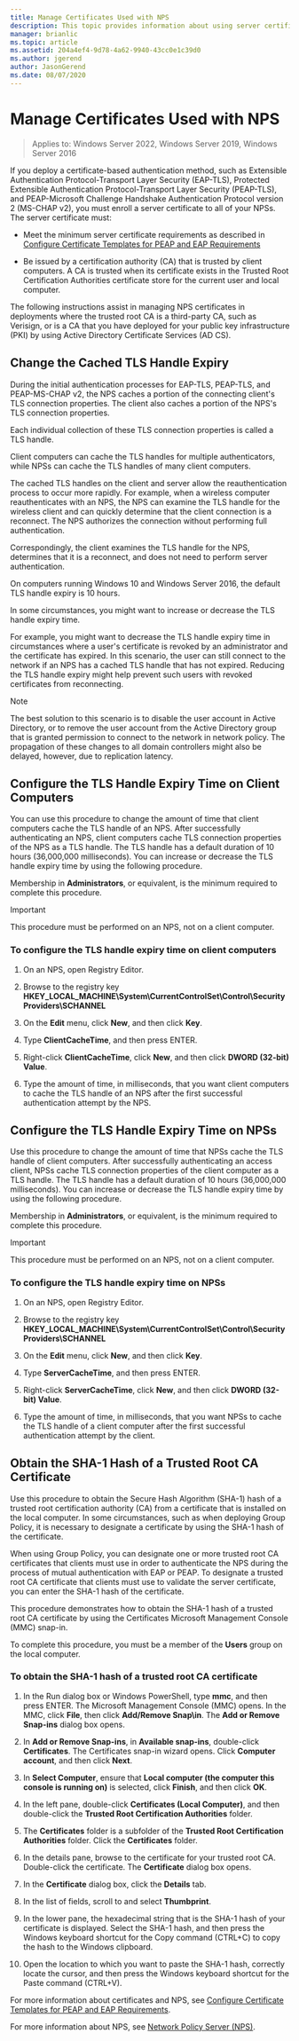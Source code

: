```yaml
---
title: Manage Certificates Used with NPS
description: This topic provides information about using server certificates with Network Policy Server in Windows Server 2016.
manager: brianlic
ms.topic: article
ms.assetid: 204a4ef4-9d78-4a62-9940-43cc0e1c39d0
ms.author: jgerend
author: JasonGerend
ms.date: 08/07/2020
---
```


# Manage Certificates Used with NPS

>Applies to: Windows Server 2022, Windows Server 2019, Windows Server 2016

If you deploy a certificate-based authentication method, such as Extensible Authentication Protocol\-Transport Layer Security \(EAP\-TLS\), Protected Extensible Authentication Protocol\-Transport Layer Security \(PEAP\-TLS\), and PEAP\-Microsoft Challenge Handshake Authentication Protocol version 2 \(MS\-CHAP v2\), you must enroll a server certificate to all of your NPSs. The server certificate must:

- Meet the minimum server certificate requirements as described in [Configure Certificate Templates for PEAP and EAP Requirements](nps-manage-cert-requirements.md)

- Be issued by a certification authority \(CA\) that is trusted by client computers. A CA is trusted when its certificate exists in the Trusted Root Certification Authorities certificate store for the current user and local computer.

The following instructions assist in managing NPS certificates in deployments where the trusted root CA is a third-party CA, such as Verisign, or is a CA that you have deployed for your public key infrastructure \(PKI\) by using Active Directory Certificate Services \(AD CS\).

## Change the Cached TLS Handle Expiry

During the initial authentication processes for EAP\-TLS, PEAP\-TLS, and PEAP\-MS\-CHAP v2, the NPS caches a portion of the connecting client's TLS connection properties. The client also caches a portion of the NPS's TLS connection properties.

Each individual collection of these TLS connection properties is called a TLS handle.

Client computers can cache the TLS handles for multiple authenticators, while NPSs can cache the TLS handles of many client computers.

The cached TLS handles on the client and server allow the reauthentication process to occur more rapidly. For example, when a wireless computer reauthenticates with an NPS, the NPS can examine the TLS handle for the wireless client and can quickly determine that the client connection is a reconnect. The NPS authorizes the connection without performing full authentication.

Correspondingly, the client examines the TLS handle for the NPS, determines that it is a reconnect, and does not need to perform server authentication.

On computers running Windows 10 and Windows Server 2016, the default TLS handle expiry is 10 hours.

In some circumstances, you might want to increase or decrease the TLS handle expiry time.

For example, you might want to decrease the TLS handle expiry time in circumstances where a user's certificate is revoked by an administrator and the certificate has expired. In this scenario, the user can still connect to the network if an NPS has a cached TLS handle that has not expired. Reducing the TLS handle expiry might help prevent such users with revoked certificates from reconnecting.

>[!NOTE]
>The best solution to this scenario is to disable the user account in Active Directory, or to remove the user account from the Active Directory group that is granted permission to connect to the network in network policy. The propagation of these changes to all domain controllers might also be delayed, however, due to replication latency.

## Configure the TLS Handle Expiry Time on Client Computers

You can use this procedure to change the amount of time that client computers cache the TLS handle of an NPS. After successfully authenticating an NPS, client computers cache TLS connection properties of the NPS as a TLS handle. The TLS handle has a default duration of 10 hours \(36,000,000 milliseconds\). You can increase or decrease the TLS handle expiry time by using the following procedure.

Membership in **Administrators**, or equivalent, is the minimum required to complete this procedure.

>[!IMPORTANT]
>This procedure must be performed on an NPS, not on a client computer.

### To configure the TLS handle expiry time on client computers

1. On an NPS, open Registry Editor.

2. Browse to the registry key **HKEY\_LOCAL\_MACHINE\System\CurrentControlSet\Control\SecurityProviders\SCHANNEL**

3. On the **Edit** menu, click **New**, and then click **Key**.

4. Type **ClientCacheTime**, and then press ENTER.

5. Right-click **ClientCacheTime**, click **New**, and then click **DWORD (32-bit) Value**.

6. Type the amount of time, in milliseconds, that you want client computers to cache the TLS handle of an NPS after the first successful authentication attempt by the NPS.

## Configure the TLS Handle Expiry Time on NPSs

Use this procedure to change the amount of time that NPSs cache the TLS handle of client computers. After successfully authenticating an access client, NPSs cache TLS connection properties of the client computer as a TLS handle. The TLS handle has a default duration of 10 hours \(36,000,000 milliseconds\). You can increase or decrease the TLS handle expiry time by using the following procedure.

Membership in **Administrators**, or equivalent, is the minimum required to complete this procedure.

>[!IMPORTANT]
>This procedure must be performed on an NPS, not on a client computer.

### To configure the TLS handle expiry time on NPSs

1. On an NPS, open Registry Editor.

2. Browse to the registry key **HKEY\_LOCAL\_MACHINE\System\CurrentControlSet\Control\SecurityProviders\SCHANNEL**

3. On the **Edit** menu, click **New**, and then click **Key**.

4. Type **ServerCacheTime**, and then press ENTER.

5. Right-click **ServerCacheTime**, click **New**, and then click **DWORD (32-bit) Value**.

6. Type the amount of time, in milliseconds, that you want NPSs to cache the TLS handle of a client computer after the first successful authentication attempt by the client.

## Obtain the SHA-1 Hash of a Trusted Root CA Certificate

Use this procedure to obtain the Secure Hash Algorithm (SHA-1) hash of a trusted root certification authority (CA) from a certificate that is installed on the local computer. In some circumstances, such as when deploying Group Policy, it is necessary to designate a certificate by using the SHA-1 hash of the certificate.

When using Group Policy, you can designate one or more trusted root CA certificates that clients must use in order to authenticate the NPS during the process of mutual authentication with EAP or PEAP. To designate a trusted root CA certificate that clients must use to validate the server certificate, you can enter the SHA-1 hash of the certificate.

This procedure demonstrates how to obtain the SHA-1 hash of a trusted root CA certificate by using the Certificates Microsoft Management Console (MMC) snap-in.

To complete this procedure, you must be a member of the **Users** group on the local computer.

### To obtain the SHA-1 hash of a trusted root CA certificate

1. In the Run dialog box or Windows PowerShell, type **mmc**, and then press ENTER. The Microsoft Management Console \(MMC\) opens. In the MMC, click **File**, then click **Add/Remove Snap\in**. The **Add or Remove Snap-ins** dialog box opens.

2. In **Add or Remove Snap-ins**, in **Available snap-ins**, double-click **Certificates**. The Certificates snap-in wizard opens. Click **Computer account**, and then click **Next**.

3. In **Select Computer**, ensure that **Local computer (the computer this console is running on)** is selected, click **Finish**, and then click **OK**.

4. In the left pane, double-click **Certificates (Local Computer)**, and then double-click the **Trusted Root Certification Authorities** folder.

5. The **Certificates** folder is a subfolder of the **Trusted Root Certification Authorities** folder. Click the **Certificates** folder.

6. In the details pane, browse to the certificate for your trusted root CA. Double-click the certificate. The **Certificate** dialog box opens.

7. In the **Certificate** dialog box, click the **Details** tab.

8. In the list of fields, scroll to and select **Thumbprint**.

9. In the lower pane, the hexadecimal string that is the SHA-1 hash of your certificate is displayed. Select the SHA-1 hash, and then press the Windows keyboard shortcut for the Copy command \(CTRL\+C\) to copy the hash to the Windows clipboard.

10. Open the location to which you want to paste the SHA-1 hash, correctly locate the cursor, and then press the Windows keyboard shortcut for the Paste command \(CTRL\+V\).

For more information about certificates and NPS, see [Configure Certificate Templates for PEAP and EAP Requirements](nps-manage-cert-requirements.md).

For more information about NPS, see [Network Policy Server (NPS)](nps-top.md).
